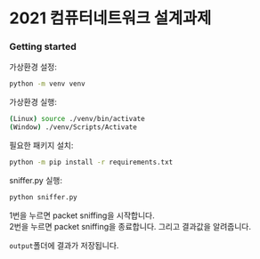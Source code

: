 # 2021 컴퓨터네트워크 설계과제

### Getting started
가상환경 설정:

```bash
python -m venv venv
``` 

가상환경 실행:

```bash
(Linux) source ./venv/bin/activate
(Window) ./venv/Scripts/Activate
```

필요한 패키지 설치:

```bash
python -m pip install -r requirements.txt
```

sniffer.py 실행:

```bash
python sniffer.py
```
1번을 누르면 packet sniffing을 시작합니다.  
2번을 누르면 packet sniffing을 종료합니다. 그리고 결과값을 알려줍니다.  

```output```폴더에 결과가 저장됩니다.
